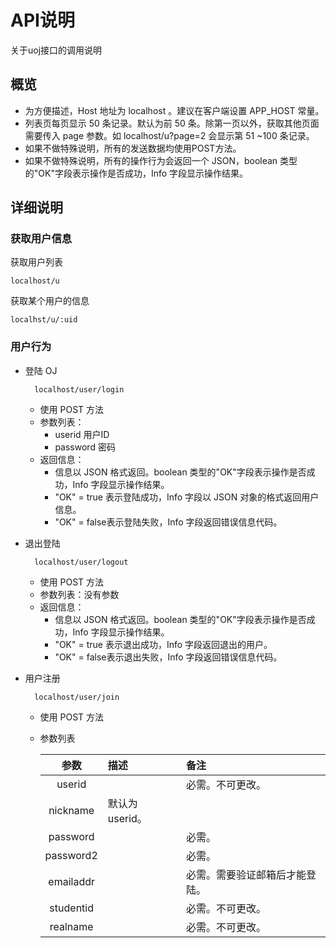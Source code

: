 # API说明

关于uoj接口的调用说明

## 概览

- 为方便描述，Host 地址为 localhost 。建议在客户端设置 APP_HOST 常量。
- 列表页每页显示 50 条记录。默认为前 50 条。除第一页以外，获取其他页面需要传入 page 参数。如 localhost/u?page=2 会显示第 51 ~100 条记录。
- 如果不做特殊说明，所有的发送数据均使用POST方法。
- 如果不做特殊说明，所有的操作行为会返回一个 JSON，boolean 类型的"OK"字段表示操作是否成功，Info 字段显示操作结果。

## 详细说明

### 获取用户信息

获取用户列表

    localhost/u

获取某个用户的信息

    localhst/u/:uid 

### 用户行为

- 登陆 OJ

		localhost/user/login

	- 使用 POST 方法
	- 参数列表： 
		- userid 	用户ID
		- password 	密码
	- 返回信息：
		- 信息以 JSON 格式返回。boolean 类型的"OK"字段表示操作是否成功，Info 字段显示操作结果。
		- "OK" = true 表示登陆成功，Info 字段以 JSON 对象的格式返回用户信息。
		- "OK" = false表示登陆失败，Info 字段返回错误信息代码。

- 退出登陆

		localhost/user/logout

	- 使用 POST 方法
	- 参数列表：没有参数
	- 返回信息：
		- 信息以 JSON 格式返回。boolean 类型的"OK"字段表示操作是否成功，Info 字段显示操作结果。
		- "OK" = true 表示退出成功，Info 字段返回退出的用户。
		- "OK" = false表示退出失败，Info 字段返回错误信息代码。

- 用户注册

		localhost/user/join

	- 使用 POST 方法
	- 参数列表

		| 参数| 描述 | 备注 |  
		|:-----:|:------|:-----|
		| userid	|  | 必需。不可更改。|
		| nickname  |  默认为 userid。 ||
		| password  |    | 必需。|
		| password2 |    | 必需。|
		| emailaddr |   | 必需。需要验证邮箱后才能登陆。|
		| studentid |    | 必需。不可更改。|
		| realname  |    | 必需。不可更改。|

